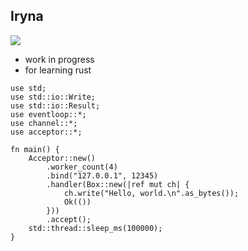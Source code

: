 ## Iryna

![](https://img.shields.io/crates/v/iryna.svg)

- work in progress
- for learning rust


```
use std;
use std::io::Write;
use std::io::Result;
use eventloop::*;
use channel::*;
use acceptor::*;

fn main() {
    Acceptor::new()
        .worker_count(4)
        .bind("127.0.0.1", 12345)
        .handler(Box::new(|ref mut ch| {
            ch.write("Hello, world.\n".as_bytes());
            Ok(())
        }))
        .accept();
    std::thread::sleep_ms(100000);
}

```
